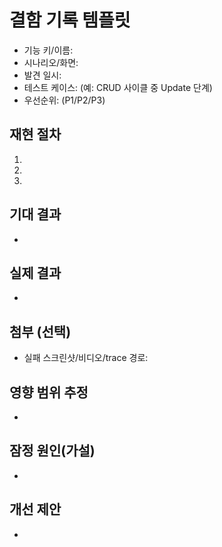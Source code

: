 # 결함 기록 템플릿

- 기능 키/이름: 
- 시나리오/화면: 
- 발견 일시: 
- 테스트 케이스: (예: CRUD 사이클 중 Update 단계)
- 우선순위: (P1/P2/P3)

## 재현 절차
1. 
2. 
3. 

## 기대 결과
- 

## 실제 결과
- 

## 첨부 (선택)
- 실패 스크린샷/비디오/trace 경로: 

## 영향 범위 추정
- 

## 잠정 원인(가설)
- 

## 개선 제안
- 

